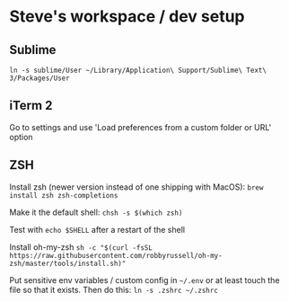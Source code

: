 # Steve's workspace / dev setup

## Sublime

```
ln -s sublime/User ~/Library/Application\ Support/Sublime\ Text\ 3/Packages/User
```

## iTerm 2

Go to settings and use 'Load preferences from a custom folder or URL' option

## ZSH

Install zsh (newer version instead of one shipping with MacOS):
`brew install zsh zsh-completions`

Make it the default shell:
`chsh -s $(which zsh)`

Test with `echo $SHELL` after a restart of the shell

Install oh-my-zsh
`sh -c "$(curl -fsSL https://raw.githubusercontent.com/robbyrussell/oh-my-zsh/master/tools/install.sh)"`

Put sensitive env variables / custom config in `~/.env` or at least touch the file so that it exists. Then do this:
`ln -s .zshrc ~/.zshrc`
